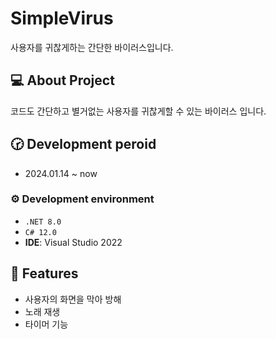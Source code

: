 # SimpleVirus
사용자를 귀찮게하는 간단한 바이러스입니다.

## 💻 About Project
코드도 간단하고 별거없는 사용자를 귀찮게할 수 있는 바이러스 입니다.
<br>

## 🕝 Development peroid
* 2024.01.14 ~ now

### ⚙️ Development environment
* `.NET 8.0`
* `C# 12.0`
* **IDE**: Visual Studio 2022

## 📌 Features
* 사용자의 화면을 막아 방해
* 노래 재생
* 타이머 기능
